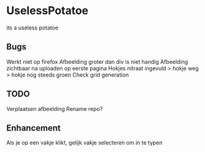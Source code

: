# UselessPotatoe
its a useless potatoe

## Bugs
Werkt niet op firefox
Afbeelding groter dan div is niet handig
Afbeelding zichtbaar na uploaden op eerste pagina
Hokjes nitraat ingevuld > hokje weg > hokje nog steeds groen
Check grid generation

## TODO
Verplaatsen afbeelding
Rename repo?

## Enhancement
Als je op een vakje klikt, gelijk vakje selecteren om in te typen
